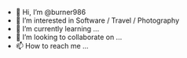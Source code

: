 - 👋 Hi, I’m @burner986
- 👀 I’m interested in Software / Travel / Photography
- 🌱 I’m currently learning ...
- 💞️ I’m looking to collaborate on ...
- 📫 How to reach me ...

<!---
burner986/burner986 is a ✨ special ✨ repository because its `README.md` (this file) appears on your GitHub profile.
You can click the Preview link to take a look at your changes.
--->
